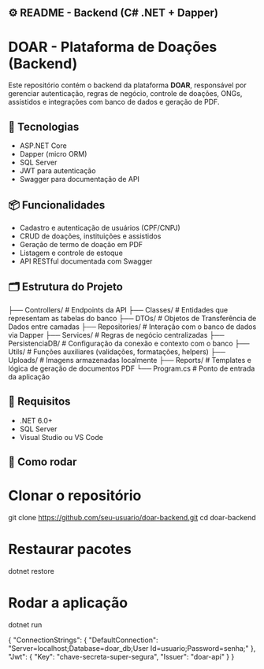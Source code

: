 
## ⚙️ README - Backend (C# .NET + Dapper)

# DOAR - Plataforma de Doações (Backend)

Este repositório contém o backend da plataforma **DOAR**, responsável por gerenciar autenticação, regras de negócio, controle de doações, ONGs, assistidos e integrações com banco de dados e geração de PDF.

## 🧰 Tecnologias

- ASP.NET Core
- Dapper (micro ORM)
- SQL Server
- JWT para autenticação
- Swagger para documentação de API

## 📦 Funcionalidades

- Cadastro e autenticação de usuários (CPF/CNPJ)
- CRUD de doações, instituições e assistidos
- Geração de termo de doação em PDF
- Listagem e controle de estoque
- API RESTful documentada com Swagger

## 🗂️ Estrutura do Projeto
├── Controllers/ # Endpoints da API
├── Classes/ # Entidades que representam as tabelas do banco
├── DTOs/ # Objetos de Transferência de Dados entre camadas
├── Repositories/ # Interação com o banco de dados via Dapper
├── Services/ # Regras de negócio centralizadas
├── PersistenciaDB/ # Configuração da conexão e contexto com o banco
├── Utils/ # Funções auxiliares (validações, formatações, helpers)
├── Uploads/ # Imagens armazenadas localmente
├── Reports/ # Templates e lógica de geração de documentos PDF
└── Program.cs # Ponto de entrada da aplicação

## 📄 Requisitos

- .NET 6.0+
- SQL Server
- Visual Studio ou VS Code

## 🔄 Como rodar

# Clonar o repositório
git clone https://github.com/seu-usuario/doar-backend.git
cd doar-backend

# Restaurar pacotes
dotnet restore

# Rodar a aplicação
dotnet run

{
  "ConnectionStrings": {
    "DefaultConnection": "Server=localhost;Database=doar_db;User Id=usuario;Password=senha;"
  },
  "Jwt": {
    "Key": "chave-secreta-super-segura",
    "Issuer": "doar-api"
  }
}

